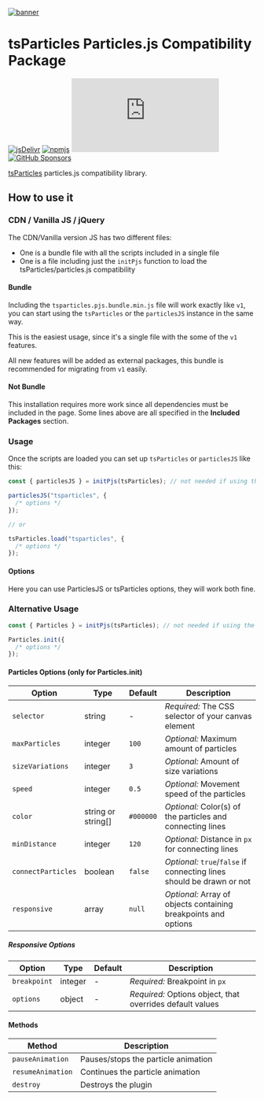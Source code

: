[![banner](https://particles.js.org/images/banner2.png)](https://particles.js.org)

# tsParticles Particles.js Compatibility Package

[![jsDelivr](https://data.jsdelivr.com/v1/package/npm/tsparticles-particles.js/badge)](https://www.jsdelivr.com/package/npm/tsparticles-particles.js) [![npmjs](https://badge.fury.io/js/tsparticles-particles.js.svg)](https://www.npmjs.com/package/tsparticles-particles.js) [![npmjs](https://img.shields.io/npm/dt/tsparticles-particles.js)](https://www.npmjs.com/package/tsparticles-particles.js) [![GitHub Sponsors](https://img.shields.io/github/sponsors/matteobruni)](https://github.com/sponsors/matteobruni)

[tsParticles](https://github.com/matteobruni/tsparticles) particles.js compatibility library.

## How to use it

### CDN / Vanilla JS / jQuery

The CDN/Vanilla version JS has two different files:

- One is a bundle file with all the scripts included in a single file
- One is a file including just the `initPjs` function to load the tsParticles/particles.js compatibility

#### Bundle

Including the `tsparticles.pjs.bundle.min.js` file will work exactly like `v1`, you can start using the `tsParticles` or
the `particlesJS` instance in the same way.

This is the easiest usage, since it's a single file with the some of the `v1` features.

All new features will be added as external packages, this bundle is recommended for migrating from `v1` easily.

#### Not Bundle

This installation requires more work since all dependencies must be included in the page. Some lines above are all
specified in the **Included Packages** section.

### Usage

Once the scripts are loaded you can set up `tsParticles` or `particlesJS` like this:

```javascript
const { particlesJS } = initPjs(tsParticles); // not needed if using the bundle script, required for any other installation

particlesJS("tsparticles", {
  /* options */
});

// or

tsParticles.load("tsparticles", {
  /* options */
});
```

#### Options

Here you can use ParticlesJS or tsParticles options, they will work both fine.

### Alternative Usage

```javascript
const { Particles } = initPjs(tsParticles); // not needed if using the bundle script, required for any other installation

Particles.init({
  /* options */
});
```

#### Particles Options (only for Particles.init)

| Option             | Type               | Default   | Description                                                           |
| ------------------ | ------------------ | --------- | --------------------------------------------------------------------- |
| `selector`         | string             | -         | _Required:_ The CSS selector of your canvas element                   |
| `maxParticles`     | integer            | `100`     | _Optional:_ Maximum amount of particles                               |
| `sizeVariations`   | integer            | `3`       | _Optional:_ Amount of size variations                                 |
| `speed`            | integer            | `0.5`     | _Optional:_ Movement speed of the particles                           |
| `color`            | string or string[] | `#000000` | _Optional:_ Color(s) of the particles and connecting lines            |
| `minDistance`      | integer            | `120`     | _Optional:_ Distance in `px` for connecting lines                     |
| `connectParticles` | boolean            | `false`   | _Optional:_ `true`/`false` if connecting lines should be drawn or not |
| `responsive`       | array              | `null`    | _Optional:_ Array of objects containing breakpoints and options       |

##### Responsive Options

| Option       | Type    | Default | Description                                               |
| ------------ | ------- | ------- | --------------------------------------------------------- |
| `breakpoint` | integer | -       | _Required:_ Breakpoint in `px`                            |
| `options`    | object  | -       | _Required:_ Options object, that overrides default values |

#### Methods

| Method            | Description                         |
| ----------------- | ----------------------------------- |
| `pauseAnimation`  | Pauses/stops the particle animation |
| `resumeAnimation` | Continues the particle animation    |
| `destroy`         | Destroys the plugin                 |
